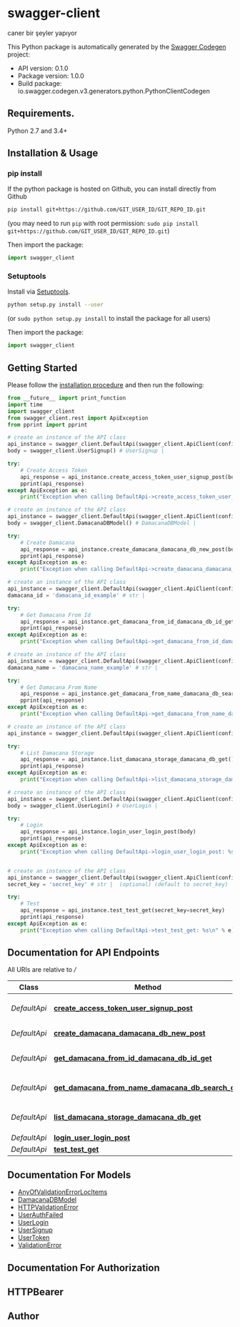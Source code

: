 # swagger-client
caner bir şeyler yapıyor

This Python package is automatically generated by the [Swagger Codegen](https://github.com/swagger-api/swagger-codegen) project:

- API version: 0.1.0
- Package version: 1.0.0
- Build package: io.swagger.codegen.v3.generators.python.PythonClientCodegen

## Requirements.

Python 2.7 and 3.4+

## Installation & Usage
### pip install

If the python package is hosted on Github, you can install directly from Github

```sh
pip install git+https://github.com/GIT_USER_ID/GIT_REPO_ID.git
```
(you may need to run `pip` with root permission: `sudo pip install git+https://github.com/GIT_USER_ID/GIT_REPO_ID.git`)

Then import the package:
```python
import swagger_client 
```

### Setuptools

Install via [Setuptools](http://pypi.python.org/pypi/setuptools).

```sh
python setup.py install --user
```
(or `sudo python setup.py install` to install the package for all users)

Then import the package:
```python
import swagger_client
```

## Getting Started

Please follow the [installation procedure](#installation--usage) and then run the following:

```python
from __future__ import print_function
import time
import swagger_client
from swagger_client.rest import ApiException
from pprint import pprint

# create an instance of the API class
api_instance = swagger_client.DefaultApi(swagger_client.ApiClient(configuration))
body = swagger_client.UserSignup() # UserSignup | 

try:
    # Create Access Token
    api_response = api_instance.create_access_token_user_signup_post(body)
    pprint(api_response)
except ApiException as e:
    print("Exception when calling DefaultApi->create_access_token_user_signup_post: %s\n" % e)

# create an instance of the API class
api_instance = swagger_client.DefaultApi(swagger_client.ApiClient(configuration))
body = swagger_client.DamacanaDBModel() # DamacanaDBModel | 

try:
    # Create Damacana
    api_response = api_instance.create_damacana_damacana_db_new_post(body)
    pprint(api_response)
except ApiException as e:
    print("Exception when calling DefaultApi->create_damacana_damacana_db_new_post: %s\n" % e)

# create an instance of the API class
api_instance = swagger_client.DefaultApi(swagger_client.ApiClient(configuration))
damacana_id = 'damacana_id_example' # str | 

try:
    # Get Damacana From Id
    api_response = api_instance.get_damacana_from_id_damacana_db_id_get(damacana_id)
    pprint(api_response)
except ApiException as e:
    print("Exception when calling DefaultApi->get_damacana_from_id_damacana_db_id_get: %s\n" % e)

# create an instance of the API class
api_instance = swagger_client.DefaultApi(swagger_client.ApiClient(configuration))
damacana_name = 'damacana_name_example' # str | 

try:
    # Get Damacana From Name
    api_response = api_instance.get_damacana_from_name_damacana_db_search_get(damacana_name)
    pprint(api_response)
except ApiException as e:
    print("Exception when calling DefaultApi->get_damacana_from_name_damacana_db_search_get: %s\n" % e)

# create an instance of the API class
api_instance = swagger_client.DefaultApi(swagger_client.ApiClient(configuration))

try:
    # List Damacana Storage
    api_response = api_instance.list_damacana_storage_damacana_db_get()
    pprint(api_response)
except ApiException as e:
    print("Exception when calling DefaultApi->list_damacana_storage_damacana_db_get: %s\n" % e)

# create an instance of the API class
api_instance = swagger_client.DefaultApi(swagger_client.ApiClient(configuration))
body = swagger_client.UserLogin() # UserLogin | 

try:
    # Login
    api_response = api_instance.login_user_login_post(body)
    pprint(api_response)
except ApiException as e:
    print("Exception when calling DefaultApi->login_user_login_post: %s\n" % e)


# create an instance of the API class
api_instance = swagger_client.DefaultApi(swagger_client.ApiClient(configuration))
secret_key = 'secret_key' # str |  (optional) (default to secret_key)

try:
    # Test
    api_response = api_instance.test_test_get(secret_key=secret_key)
    pprint(api_response)
except ApiException as e:
    print("Exception when calling DefaultApi->test_test_get: %s\n" % e)
```

## Documentation for API Endpoints

All URIs are relative to */*

Class | Method | HTTP request | Description
------------ | ------------- | ------------- | -------------
*DefaultApi* | [**create_access_token_user_signup_post**](docs/DefaultApi.md#create_access_token_user_signup_post) | **POST** /user/signup | Create Access Token
*DefaultApi* | [**create_damacana_damacana_db_new_post**](docs/DefaultApi.md#create_damacana_damacana_db_new_post) | **POST** /damacana/db/new | Create Damacana
*DefaultApi* | [**get_damacana_from_id_damacana_db_id_get**](docs/DefaultApi.md#get_damacana_from_id_damacana_db_id_get) | **GET** /damacana/db/{id} | Get Damacana From Id
*DefaultApi* | [**get_damacana_from_name_damacana_db_search_get**](docs/DefaultApi.md#get_damacana_from_name_damacana_db_search_get) | **GET** /damacana/db/search/ | Get Damacana From Name
*DefaultApi* | [**list_damacana_storage_damacana_db_get**](docs/DefaultApi.md#list_damacana_storage_damacana_db_get) | **GET** /damacana/db/ | List Damacana Storage
*DefaultApi* | [**login_user_login_post**](docs/DefaultApi.md#login_user_login_post) | **POST** /user/login | Login
*DefaultApi* | [**test_test_get**](docs/DefaultApi.md#test_test_get) | **GET** /test | Test

## Documentation For Models

 - [AnyOfValidationErrorLocItems](docs/AnyOfValidationErrorLocItems.md)
 - [DamacanaDBModel](docs/DamacanaDBModel.md)
 - [HTTPValidationError](docs/HTTPValidationError.md)
 - [UserAuthFailed](docs/UserAuthFailed.md)
 - [UserLogin](docs/UserLogin.md)
 - [UserSignup](docs/UserSignup.md)
 - [UserToken](docs/UserToken.md)
 - [ValidationError](docs/ValidationError.md)

## Documentation For Authorization


## HTTPBearer



## Author


